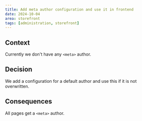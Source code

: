 ```yaml
---
title: Add meta author configuration and use it in frontend
date: 2024-10-04
area: storefront
tags: [administration, storefront]
---
```


## Context

Currently we don't have any `<meta>` author.

## Decision

We add a configuration for a default author and use this if it is not overwritten.

## Consequences

All pages get a `<meta>` author.
